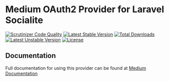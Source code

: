 # Medium OAuth2 Provider for Laravel Socialite

[![Scrutinizer Code Quality](https://img.shields.io/scrutinizer/g/SocialiteProviders/Medium.svg?style=flat-square)](https://scrutinizer-ci.com/g/SocialiteProviders/Medium/?branch=master)
[![Latest Stable Version](https://img.shields.io/packagist/v/socialiteproviders/Medium.svg?style=flat-square)](https://packagist.org/packages/socialiteproviders/Medium)
[![Total Downloads](https://img.shields.io/packagist/dt/socialiteproviders/Medium.svg?style=flat-square)](https://packagist.org/packages/socialiteproviders/Medium)
[![Latest Unstable Version](https://img.shields.io/packagist/vpre/socialiteproviders/Medium.svg?style=flat-square)](https://packagist.org/packages/socialiteproviders/Medium)
[![License](https://img.shields.io/packagist/l/socialiteproviders/Medium.svg?style=flat-square)](https://packagist.org/packages/socialiteproviders/Medium)

## Documentation

Full documentation for using this provider can be found at [Medium Documentation](http://socialiteproviders.github.io/providers/Medium/)
